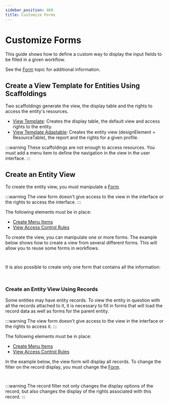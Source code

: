 ```yaml
---
sidebar_position: 460
title: Customize Forms
---
```


# Customize Forms

This guide shows how to define a custom way to display the input fields to be filled in a given workflow.

See the [Form](../../../toolkit/xml-configuration/user-interface/form/index "Form") topic for additional information.

## Create a View Template for Entities Using Scaffoldings

Two scaffoldings generate the view, the display table and the rights to access the entity's resources.

* [View Template](../../../toolkit/xml-configuration/configuration/scaffoldings/templates/viewtemplate/index "View Template"): Creates the display table, the default view and access rights to the entity.
* [View Template Adaptable](../../../toolkit/xml-configuration/configuration/scaffoldings/templates/viewtemplateadaptable/index "View Template Adaptable"): Creates the entity view (designElement = ResourceTable), the report and the rights for a given profile.

:::warning
These scaffoldings are not enough to access resources. You must add a menu item to define the navigation in the view in the user interface.
:::

## Create an Entity View

To create the entity view, you must manipulate a [Form](../../../toolkit/xml-configuration/user-interface/form/index "Form").

:::warning
The view form doesn't give access to the view in the interface or the rights to access the interface.
:::

The following elements must be in place:

* [Create Menu Items](../create-menu-items/index "Create Menu Items")
* [View Access Control Rules](../../../toolkit/xml-configuration/configuration/scaffoldings/accesscontrolrules/resources/viewaccesscontrolrules/index)

To create the view, you can manipulate one or more forms. The example below shows how to create a view from several different forms. This will allow you to reuse some forms in workflows.

```
                                                                                                                                                                                        

```
It is also possible to create only one form that contains all the information:

```
                                                                                        

```
### Create an Entity View Using Records

Some entities may have entity records. To view the entity in question with all the records attached to it, it is necessary to fill in forms that will load the record data as well as forms for the parent entity.

:::warning
The view form doesn't give access to the view in the interface or the rights to access it.
:::

The following elements must be in place:

* [Create Menu Items](../create-menu-items/index "Create Menu Items")
* [View Access Control Rules](../../../toolkit/xml-configuration/configuration/scaffoldings/accesscontrolrules/resources/viewaccesscontrolrules/index)

In the example below, the view form will display all records. To change the filter on the record display, you must change the [Form](../../../toolkit/xml-configuration/user-interface/form/index "Form").

```
                                                                                                                                                                                                                                                                                                

```
:::warning
The record filter not only changes the display options of the record, but also changes the display of the rights associated with this record.
:::